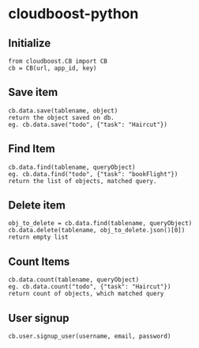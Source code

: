 # cloudboost-python


## Initialize
```
from cloudboost.CB import CB
cb = CB(url, app_id, key)
```

## Save item
```
cb.data.save(tablename, object)
return the object saved on db.
eg. cb.data.save("todo", {"task": "Haircut"})
```

## Find Item
```
cb.data.find(tablename, queryObject)
eg. cb.data.find("todo", {"task": "bookFlight"})
return the list of objects, matched query.
```

## Delete item
```
obj_to_delete = cb.data.find(tablename, queryObject)
cb.data.delete(tablename, obj_to_delete.json()[0])
return empty list
```

## Count Items
```
cb.data.count(tablename, queryObject)
eg. cb.data.count("todo", {"task": "Haircut"})
return count of objects, which matched query
```

## User signup
```
cb.user.signup_user(username, email, password)
```
